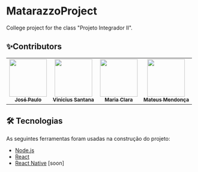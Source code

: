 # MatarazzoProject
College project for the class "Projeto Integrador II".

## ✨Contributors
<table>
  <tr>
      <td align="center">
        <a href="https://github.com/jpsaturnino"><img src="https://avatars.githubusercontent.com/u/47997386?v=4" width="100px;" alt=""/><br /><sub><b>José Paulo</b></sub></a><br/>
        <!--<a href="#question-jpsaturnino" title="Questões Respondidas">💬</a> <a href="https://github.com/rxngui/matarazzoProjects/commits?author=jpsaturnino"                 title="Todos Commits">📖</a>-->
      </td>
      <td align="center">
        <a href="https://github.com/Santanicius"><img src="https://avatars.githubusercontent.com/u/63524983?v=4" width="100px;" alt=""/><br /><sub><b>Vinicius Santana</b></sub>           </a><br/>
       <!-- <a href="#question-Santanicius" title="Questões Respondidas">💬</a> <a href="https://github.com/rxngui/matarazzoProject/commits?author=Santanicius"                       title="Todos Commits">📖</a>-->
      </td>
      <td align="center">
        <a href="https://github.com/mariaclara-rs"><img src="https://avatars.githubusercontent.com/u/63561594?v=4" width="100px;" alt=""/><br/><sub><b>Maria Clara</b></sub></a>           <br/>
        <!--<a href="#question-mariaclara-rs" title="Questões Respondidas">💬</a> <a href="https://github.com/rxngui/matarazzoProject/commits?author=mariaclara-rs"                   title="Todos Commits">📖</a>-->
      </td>
      <td align="center">
        <a href="https://github.com/rxngui"><img src="https://avatars.githubusercontent.com/u/54865573?v=4" width="100px;" alt=""/><br/><sub><b>Mateus Mendonça</b></sub></a>               <br/>
        <!-- <a href="#question-rxngui" title="Questões Respondidas">💬</a> <a href="https://github.com/rxngui/matarazzoProject/commits?author=rxngui"                                 title="Todos Commits">📖</a>-->
      </td>
  </tr>
<table>
  
## 🛠 Tecnologias

As seguintes ferramentas foram usadas na construção do projeto:

- [Node.js](https://nodejs.org/en/)
- [React](https://pt-br.reactjs.org/)
- [React Native](https://reactnative.dev/) [soon]
